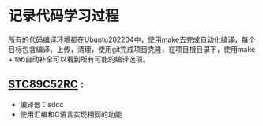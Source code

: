 # 记录代码学习过程
所有的代码编译环境都在Ubuntu202204中，使用make去完成自动化编译，每个目标包含编译，上传，清理，使用git完成项目克隆，在项目根目录下，使用make + tab自动补全可以看到所有可能的编译选项。
## [STC89C52RC](./80C51/README.md) : 
* 编译器：sdcc
* 使用汇编和C语言实现相同的功能